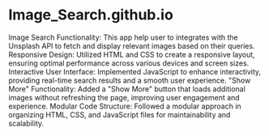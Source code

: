 # Image_Search.github.io
Image Search Functionality: This app help user to integrates with the Unsplash API to fetch and display relevant images based on their queries.
Responsive Design: Utilized HTML and CSS to create a responsive layout, ensuring optimal performance across various devices and screen sizes.
Interactive User Interface: Implemented JavaScript to enhance interactivity, providing real-time search results and a smooth user experience.
"Show More" Functionality: Added a "Show More" button that loads additional images without refreshing the page, improving user engagement and experience.
Modular Code Structure: Followed a modular approach in organizing HTML, CSS, and JavaScript files for maintainability and scalability.
